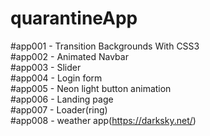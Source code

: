﻿# quarantineApp

#app001 - Transition Backgrounds With CSS3 <br>
#app002 - Animated Navbar <br>
#app003 - Slider <br>
#app004 - Login form <br>
#app005 - Neon light button animation <br>
#app006 - Landing page<br>
#app007 - Loader(ring)<br>
#app008 - weather app(https://darksky.net/)
